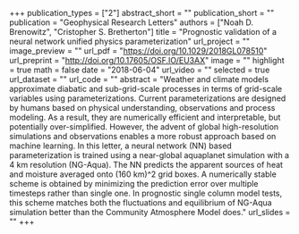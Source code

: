 +++
publication_types = ["2"]
abstract_short = ""
publication_short = ""
publication = "Geophysical Research Letters"
authors = ["Noah D. Brenowitz", "Cristopher S. Bretherton"]
title = "Prognostic validation of a neural network unified physics parameterization"
url_project = ""
image_preview = ""
url_pdf  = "https://doi.org/10.1029/2018GL078510"
url_preprint = "http://doi.org/10.17605/OSF.IO/EU3AX"
image = ""
highlight = true
math = false
date = "2018-06-04"
url_video = ""
selected = true
url_dataset = ""
url_code = ""
abstract = "Weather and climate models approximate diabatic and sub-grid-scale processes in terms of grid-scale variables using parameterizations. Current parameterizations are designed by humans based on physical understanding, observations and process modeling. As a result, they are numerically efficient and interpretable, but potentially over-simplified. However, the advent of global high-resolution simulations and observations enables a more robust approach based on machine learning. In this letter, a neural network (NN) based parameterization is trained using a near-global aquaplanet simulation with a 4 km resolution (NG-Aqua). The NN predicts the apparent sources of heat and moisture averaged onto (160 km)^2 grid boxes. A numerically stable scheme is obtained by minimizing the prediction error over multiple timesteps rather than single one. In prognostic single column model tests, this scheme matches both the fluctuations and equilibrium of NG-Aqua simulation better than the Community Atmosphere Model does."
url_slides = ""
+++

